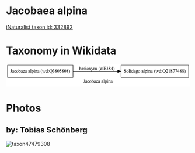 
Jacobaea alpina
===============
  
[iNaturalist taxon id: 332892](https://www.inaturalist.org/taxa/332892)
# Taxonomy in Wikidata
  
![Jacobaea alpina](../wikidata_schemas/Jacobaea_alpina.gv.png)
# Photos

## by: Tobias Schönberg
  
![taxon47479308](https://inaturalist-open-data.s3.amazonaws.com/photos/51423538/medium.jpeg)
